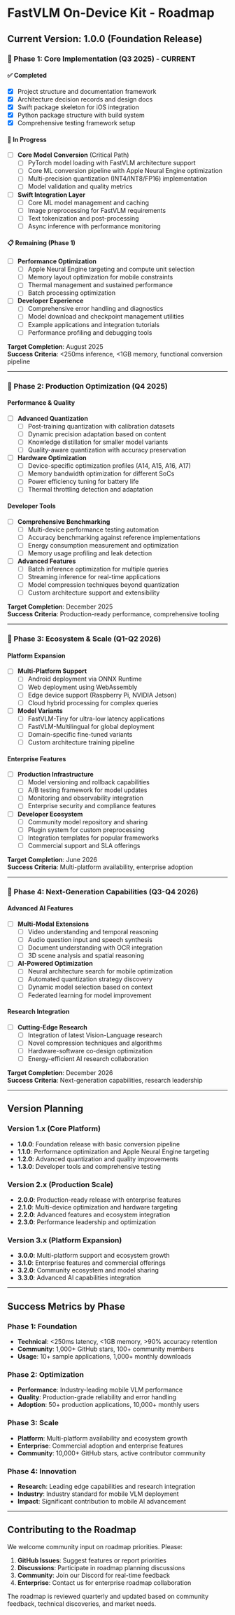 # FastVLM On-Device Kit - Roadmap

## Current Version: 1.0.0 (Foundation Release)

### 🎯 Phase 1: Core Implementation (Q3 2025) - **CURRENT**

#### ✅ Completed
- [x] Project structure and documentation framework
- [x] Architecture decision records and design docs
- [x] Swift package skeleton for iOS integration
- [x] Python package structure with build system
- [x] Comprehensive testing framework setup

#### 🚧 In Progress  
- [ ] **Core Model Conversion** (Critical Path)
  - [ ] PyTorch model loading with FastVLM architecture support
  - [ ] Core ML conversion pipeline with Apple Neural Engine optimization
  - [ ] Multi-precision quantization (INT4/INT8/FP16) implementation
  - [ ] Model validation and quality metrics

- [ ] **Swift Integration Layer**
  - [ ] Core ML model management and caching
  - [ ] Image preprocessing for FastVLM requirements
  - [ ] Text tokenization and post-processing
  - [ ] Async inference with performance monitoring

#### 📋 Remaining (Phase 1)
- [ ] **Performance Optimization**
  - [ ] Apple Neural Engine targeting and compute unit selection
  - [ ] Memory layout optimization for mobile constraints
  - [ ] Thermal management and sustained performance
  - [ ] Batch processing optimization

- [ ] **Developer Experience**
  - [ ] Comprehensive error handling and diagnostics
  - [ ] Model download and checkpoint management utilities
  - [ ] Example applications and integration tutorials
  - [ ] Performance profiling and debugging tools

**Target Completion**: August 2025  
**Success Criteria**: <250ms inference, <1GB memory, functional conversion pipeline

---

### 🚀 Phase 2: Production Optimization (Q4 2025)

#### Performance & Quality
- [ ] **Advanced Quantization**
  - [ ] Post-training quantization with calibration datasets
  - [ ] Dynamic precision adaptation based on content
  - [ ] Knowledge distillation for smaller model variants
  - [ ] Quality-aware quantization with accuracy preservation

- [ ] **Hardware Optimization**
  - [ ] Device-specific optimization profiles (A14, A15, A16, A17)
  - [ ] Memory bandwidth optimization for different SoCs
  - [ ] Power efficiency tuning for battery life
  - [ ] Thermal throttling detection and adaptation

#### Developer Tools
- [ ] **Comprehensive Benchmarking**
  - [ ] Multi-device performance testing automation
  - [ ] Accuracy benchmarking against reference implementations
  - [ ] Energy consumption measurement and optimization
  - [ ] Memory usage profiling and leak detection

- [ ] **Advanced Features**
  - [ ] Batch inference optimization for multiple queries
  - [ ] Streaming inference for real-time applications
  - [ ] Model compression techniques beyond quantization
  - [ ] Custom architecture support and extensibility

**Target Completion**: December 2025  
**Success Criteria**: Production-ready performance, comprehensive tooling

---

### 🌟 Phase 3: Ecosystem & Scale (Q1-Q2 2026)

#### Platform Expansion
- [ ] **Multi-Platform Support**
  - [ ] Android deployment via ONNX Runtime
  - [ ] Web deployment using WebAssembly
  - [ ] Edge device support (Raspberry Pi, NVIDIA Jetson)
  - [ ] Cloud hybrid processing for complex queries

- [ ] **Model Variants**
  - [ ] FastVLM-Tiny for ultra-low latency applications
  - [ ] FastVLM-Multilingual for global deployment
  - [ ] Domain-specific fine-tuned variants
  - [ ] Custom architecture training pipeline

#### Enterprise Features
- [ ] **Production Infrastructure**
  - [ ] Model versioning and rollback capabilities
  - [ ] A/B testing framework for model updates
  - [ ] Monitoring and observability integration
  - [ ] Enterprise security and compliance features

- [ ] **Developer Ecosystem**
  - [ ] Community model repository and sharing
  - [ ] Plugin system for custom preprocessing
  - [ ] Integration templates for popular frameworks
  - [ ] Commercial support and SLA offerings

**Target Completion**: June 2026  
**Success Criteria**: Multi-platform availability, enterprise adoption

---

### 🔮 Phase 4: Next-Generation Capabilities (Q3-Q4 2026)

#### Advanced AI Features
- [ ] **Multi-Modal Extensions**
  - [ ] Video understanding and temporal reasoning
  - [ ] Audio question input and speech synthesis
  - [ ] Document understanding with OCR integration
  - [ ] 3D scene analysis and spatial reasoning

- [ ] **AI-Powered Optimization**
  - [ ] Neural architecture search for mobile optimization
  - [ ] Automated quantization strategy discovery
  - [ ] Dynamic model selection based on context
  - [ ] Federated learning for model improvement

#### Research Integration
- [ ] **Cutting-Edge Research**
  - [ ] Integration of latest Vision-Language research
  - [ ] Novel compression techniques and algorithms
  - [ ] Hardware-software co-design optimization
  - [ ] Energy-efficient AI research collaboration

**Target Completion**: December 2026  
**Success Criteria**: Next-generation capabilities, research leadership

---

## Version Planning

### Version 1.x (Core Platform)
- **1.0.0**: Foundation release with basic conversion pipeline
- **1.1.0**: Performance optimization and Apple Neural Engine targeting
- **1.2.0**: Advanced quantization and quality improvements
- **1.3.0**: Developer tools and comprehensive testing

### Version 2.x (Production Scale)
- **2.0.0**: Production-ready release with enterprise features
- **2.1.0**: Multi-device optimization and hardware targeting
- **2.2.0**: Advanced features and ecosystem integration
- **2.3.0**: Performance leadership and optimization

### Version 3.x (Platform Expansion)
- **3.0.0**: Multi-platform support and ecosystem growth
- **3.1.0**: Enterprise features and commercial offerings
- **3.2.0**: Community ecosystem and model sharing
- **3.3.0**: Advanced AI capabilities integration

---

## Success Metrics by Phase

### Phase 1: Foundation
- **Technical**: <250ms latency, <1GB memory, >90% accuracy retention
- **Community**: 1,000+ GitHub stars, 100+ community members
- **Usage**: 10+ sample applications, 1,000+ monthly downloads

### Phase 2: Optimization  
- **Performance**: Industry-leading mobile VLM performance
- **Quality**: Production-grade reliability and error handling
- **Adoption**: 50+ production applications, 10,000+ monthly users

### Phase 3: Scale
- **Platform**: Multi-platform availability and ecosystem growth
- **Enterprise**: Commercial adoption and enterprise features
- **Community**: 10,000+ GitHub stars, active contributor community

### Phase 4: Innovation
- **Research**: Leading edge capabilities and research integration
- **Industry**: Industry standard for mobile VLM deployment
- **Impact**: Significant contribution to mobile AI advancement

---

## Contributing to the Roadmap

We welcome community input on roadmap priorities. Please:

1. **GitHub Issues**: Suggest features or report priorities
2. **Discussions**: Participate in roadmap planning discussions  
3. **Community**: Join our Discord for real-time feedback
4. **Enterprise**: Contact us for enterprise roadmap collaboration

The roadmap is reviewed quarterly and updated based on community feedback, technical discoveries, and market needs.